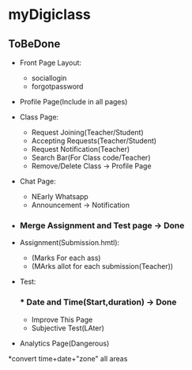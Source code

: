 # myDigiclass
## ToBeDone
* Front Page Layout:
	* sociallogin
	* forgotpassword

* Profile Page(Include in all pages)

* Class Page:
	* Request Joining(Teacher/Student)
	* Accepting Requests(Teacher/Student)
	* Request Notification(Teacher)
	* Search Bar(For Class code/Teacher)
	* Remove/Delete Class -> Profile Page

* Chat Page:
	* NEarly Whatsapp
	* Announcement -> Notification

* ### Merge Assignment and Test page -> Done

* Assignment(Submission.hmtl):
 	* (Marks For each ass)
 	* (MArks allot for each submission(Teacher))
* Test:
	### * Date and Time(Start,duration) -> Done
	* Improve This Page
	* Subjective Test(LAter)

* Analytics Page(Dangerous)

*convert time+date+"zone" all areas
